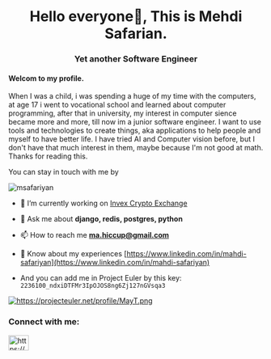<h1 align="center">Hello everyone👋, This is Mehdi Safarian.</h1>
<h3 align="center">Yet another Software Engineer</h3>
<h4>Welcom to my profile.</h4>
<p>
When I was a child, i was spending a huge of my time with the computers, at age 17 i went to vocational school and learned about computer programming,
after that in university, my interest in computer sience became more and more, till now im a junior software engineer. I want to use tools and technologies to create things, aka applications to help people and myself to have better life.
I have tried AI and Computer vision before, but I don't have that much interest in them, maybe because I'm not good at math.
Thanks for reading this.
</p>


<p> You can stay in touch with me by</p>

<p align="left"> <img src="https://komarev.com/ghpvc/?username=msafariyan&label=Profile%20views&color=0e75b6&style=flat" alt="msafariyan" /> </p>

- 🔭 I’m currently working on [Invex Crypto Exchange](https://invex.ir/)

- 💬 Ask me about **django, redis, postgres, python**

- 📫 How to reach me **ma.hiccup@gmail.com**

- 📄 Know about my experiences [https://www.linkedin.com/in/mahdi-safariyan](https://www.linkedin.com/in/mahdi-safariyan)
-  And you can add me in Project Euler by this key: ```2236100_ndxiDTFMr3IpOJOS8ng6Zj127nGVsqa3```
<p>
  <a href="https://projecteuler.net" target="blank"><img align="center" src="https://projecteuler.net/profile/MayT.png" alt="https://projecteuler.net/profile/MayT.png"/></a>
</p>  

<h3 align="left">Connect with me:</h3>
<p align="left">
<a href="https://linkedin.com/in/https://www.linkedin.com/in/mahdi-safariyan/" target="blank"><img align="center" src="https://raw.githubusercontent.com/rahuldkjain/github-profile-readme-generator/master/src/images/icons/Social/linked-in-alt.svg" alt="https://www.linkedin.com/in/mahdi-safariyan/" height="30" width="40" /></a>
</p>
